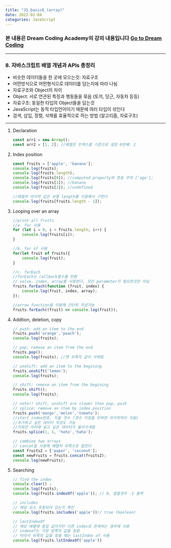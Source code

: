 ```yaml
---
title: "JS_basic8_(array)"
date: 2022-02-04 
categories: JavaScript
---
```

### 본 내용은 Dream Coding Academy의 강의 내용입니다 [Go to Dream Coding][dreamCodingLink]  

[dreamCodingLink]:  https://academy.dream-coding.com "Go Dream Coding"
- - - 
### 8. 자바스크립트 배열 개념과 APIs 총정리
- 비슷한 데이터들을 한 곳에 모으는것: 자료구조
- 어떤방식으로 어떤형식으로 데이터를 담는지에 따라 나뉨
- 자료구조와 Object의 차이
- Object: 서로 연관된 특징과 행동들을 묶음 (토끼, 당근, 자동차 등등)
- 자료구조: 동일한 타입의 Object들을 담는것
- JavaScript는 동적 타입언어이기 때문에 여러 타입이 섞인다
- 검색, 삽입, 정렬, 삭제를 효율적으로 하는 방법 (알고리즘, 자료구조)
- - - 

1. Declaration
    ```javascript
    const arr1 = new Array();
    const arr2 = [1, 2]; //배열은 인덱스를 기준으로 설정 0번째: 1
    ```
2. Index position
    ```javascript
    const fruits = ['apple', 'banana'];
    console.log(fruits);
    console.log(fruits.length);
    console.log(fruits[0]); //computed property와 혼동 주의 ['age'];
    console.log(fruits[1]); //banana
    console.log(fruits[2]); //undefined

    //배열의 마지막 값은 보통 length를 이용해서 구한다
    console.log(fruits[fruits.length - 1]);
    ```
3. Looping over an array
    ```javascript
    //print all fruits
    //a. for 사용
    for (let i = 0; i < fruits.length; i++) {
        console.log(fruits[i]);
    }

    //b. for of 사용
    for(let fruit of fruits){
        console.log(fruit);
    }

    //c. forEach
    //forEach는 callback함수를 반환
    // value, index, array를 사용한다, 모든 parameter가 필요한것은 아님
    fruits.forEach(function (fruit, index) {
        console.log(fruit, index, array);
    });

    //arrow function을 이용해 간단히 작성가능
    fruits.forEach((fruit) => console.log(fruit));
    ```
4. Addtion, deletion, copy
    ```javascript
    // push: add an item to the end
    fruits.push('orange','peach');
    console.log(fruits);

    // pop: remove an item from the end
    fruits.pop();
    console.log(fruits); //맨 뒤쪽의 값이 삭제됨

    // unshift: add an item to the begining
    fruits.unshift('lemon');
    console.log(fruits);

    // shift: remove an item from the begining
    fruits.shift();
    console.log(fruits);

    // note!! shift, unshift are slower than pop, push
    // splice: remove an item by index position
    fruits.push('mango','melon','tomato');
    //start index번호, 지울 갯수 (갯수 지정을 안하면 마지막까지 지움)
    //추가하고 싶은 데이터 작성도 가능
    //지워진 자리에 넣고 싶은 데이터가 들어가게됨
    fruits.splice(1, 1, 'hoho','haha');

    // combine two arrays
    // concat을 사용해 배열의 뒤쪽으로 합친다
    const fruits2 = ['paper', 'coconut'];
    const newFruits = fruits.concat(fruits2);
    console.log(newFruits);
    ```
    
5. Searching
    ```javascript
    // find the index
    console.clear() ;
    console.log(fruits);
    console.log(fruits.indexOf('apple')); // 0, 없을경우 -1 출력
    
    // includes
    // 해당 요소 포함되어 있는지 확인
    console.log(fruits.includes('apple'))// true (boolean)

    // lastIndexOf
    // 해당 배열에 동일 값이지만 다른 index로 존재하는 경우에 사용
    // indexof는 가장 앞쪽의 값을 찾음
    // 따라서 뒤쪽의 값을 찾을 때는 lastIndex of 사용
    console.log(fruits.lstIndexOf('apple'))
    ```
